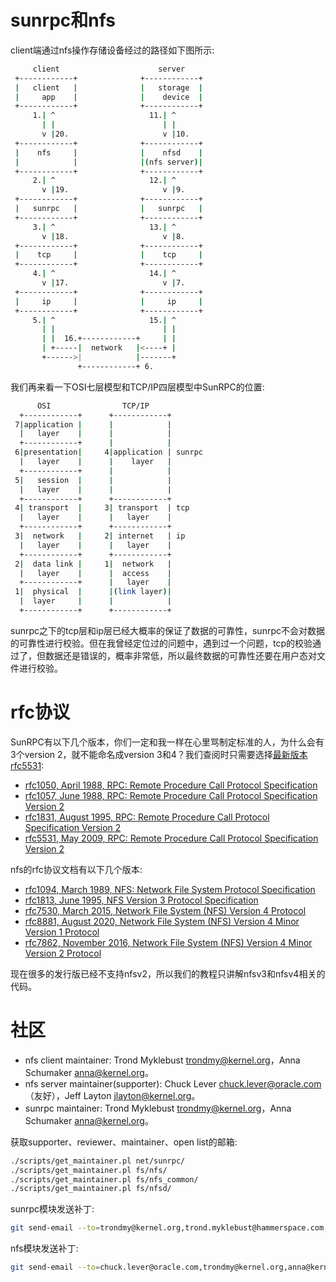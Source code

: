 <!--
client和server要有相同的账号

server端口2049

rpc最主要功能指定每个功能对应的端口，固定111端口监听client需求并回复正确的端口

`rpc.nfsd`, `rpc.mountd`, `rpc.lockd`, `rpc.statd`
-->
# sunrpc和nfs

client端通过nfs操作存储设备经过的路径如下图所示:
```sh
     client                      server
 +------------+              +------------+
 |   client   |              |   storage  |
 |     app    |              |    device  |
 +------------+              +------------+
     1.| ^                     11.| ^ 
       | |                        | |
       v |20.                     v |10. 
 +------------+              +------------+
 |    nfs     |              |    nfsd    |
 |            |              |(nfs server)|
 +------------+              +------------+
     2.| ^                     12.| ^ 
       v |19.                     v |9.    
 +------------+              +------------+
 |   sunrpc   |              |   sunrpc   |
 +------------+              +------------+
     3.| ^                     13.| ^ 
       v |18.                     v |8. 
 +------------+              +------------+
 |    tcp     |              |    tcp     |
 +------------+              +------------+
     4.| ^                     14.| ^ 
       v |17.                     v |7.     
 +------------+              +------------+
 |     ip     |              |     ip     |
 +------------+              +------------+
     5.| ^                     15.| ^
       | |                        | |
       | |  16.+------------+     | |      
       | +-----|  network   |<----+ | 
       +------>|            |-------+
               +------------+ 6.            
```

我们再来看一下OSI七层模型和TCP/IP四层模型中SunRPC的位置:
```sh
      OSI                TCP/IP
  +------------+      +------------+
 7|application |      |            |
  |   layer    |      |            |
  +------------+      |            |
 6|presentation|     4|application | sunrpc
  |   layer    |      |    layer   |
  +------------+      |            |
 5|   session  |      |            |
  |   layer    |      |            |
  +------------+      +------------+
 4| transport  |     3| transport  | tcp
  |   layer    |      |   layer    |
  +------------+      +------------+
 3|  network   |     2| internet   | ip
  |   layer    |      |   layer    |
  +------------+      +------------+
 2|  data link |     1|  network   |
  |   layer    |      |  access    |
  +------------+      |   layer    |
 1|  physical  |      |(link layer)|
  |  layer     |      |            |
  +------------+      +------------+
```

sunrpc之下的tcp层和ip层已经大概率的保证了数据的可靠性，sunrpc不会对数据的可靠性进行校验。但在我曾经定位过的问题中，遇到过一个问题，tcp的校验通过了，但数据还是错误的，概率非常低，所以最终数据的可靠性还要在用户态对文件进行校验。

# rfc协议

SunRPC有以下几个版本，你们一定和我一样在心里骂制定标准的人，为什么会有3个version 2，就不能命名成version 3和4？我们查阅时只需要选择[最新版本rfc5531](https://www.rfc-editor.org/rfc/rfc5531):

- [rfc1050, April 1988,  RPC: Remote Procedure Call Protocol Specification](https://www.rfc-editor.org/rfc/rfc1050)
- [rfc1057, June 1988,   RPC: Remote Procedure Call Protocol Specification Version 2](https://www.rfc-editor.org/rfc/rfc1057)
- [rfc1831, August 1995, RPC: Remote Procedure Call Protocol Specification Version 2](https://www.rfc-editor.org/rfc/rfc1831)
- [rfc5531, May 2009,    RPC: Remote Procedure Call Protocol Specification Version 2](https://www.rfc-editor.org/rfc/rfc5531)

nfs的rfc协议文档有以下几个版本:

- [rfc1094, March 1989,    NFS: Network File System Protocol Specification](https://www.rfc-editor.org/rfc/rfc1094)
- [rfc1813, June 1995,     NFS Version 3 Protocol Specification](https://www.rfc-editor.org/rfc/rfc1813)
- [rfc7530, March 2015,    Network File System (NFS) Version 4 Protocol](https://www.rfc-editor.org/rfc/rfc7530)
- [rfc8881, August 2020,   Network File System (NFS) Version 4 Minor Version 1 Protocol](https://www.rfc-editor.org/rfc/rfc8881)
- [rfc7862, November 2016, Network File System (NFS) Version 4 Minor Version 2 Protocol](https://www.rfc-editor.org/rfc/rfc7862)

现在很多的发行版已经不支持nfsv2，所以我们的教程只讲解nfsv3和nfsv4相关的代码。

# 社区

- nfs client maintainer: Trond Myklebust <trondmy@kernel.org>，Anna Schumaker <anna@kernel.org>。
- nfs server maintainer(supporter): Chuck Lever <chuck.lever@oracle.com>（友好），Jeff Layton <jlayton@kernel.org>。
- sunrpc maintainer: Trond Myklebust <trondmy@kernel.org>，Anna Schumaker <anna@kernel.org>。

获取supporter、reviewer、maintainer、open list的邮箱:
```sh
./scripts/get_maintainer.pl net/sunrpc/
./scripts/get_maintainer.pl fs/nfs/
./scripts/get_maintainer.pl fs/nfs_common/
./scripts/get_maintainer.pl fs/nfsd/
```

sunrpc模块发送补丁:
```sh
git send-email --to=trondmy@kernel.org,trond.myklebust@hammerspace.com,anna@kernel.org,chuck.lever@oracle.com,jlayton@kernel.org,neilb@suse.de,kolga@netapp.com,Dai.Ngo@oracle.com,tom@talpey.com,davem@davemloft.net,edumazet@google.com,kuba@kernel.org,pabeni@redhat.com --cc=linux-nfs@vger.kernel.org,netdev@vger.kernel.org,linux-kernel@vger.kernel.org 00*
```

nfs模块发送补丁:
```sh
git send-email --to=chuck.lever@oracle.com,trondmy@kernel.org,anna@kernel.org,trond.myklebust@hammerspace.com,jlayton@kernel.org,neilb@suse.de,kolga@netapp.com,Dai.Ngo@oracle.com,tom@talpey.com --cc=linux-nfs@vger.kernel.org,linux-kernel@vger.kernel.org 00*
```
